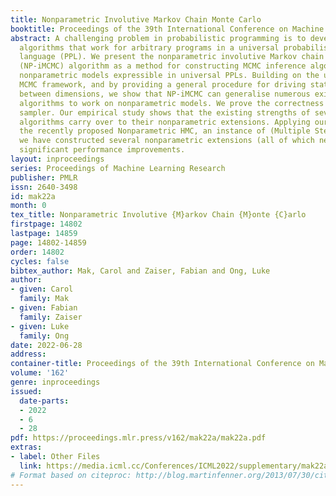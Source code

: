 ```yaml
---
title: Nonparametric Involutive Markov Chain Monte Carlo
booktitle: Proceedings of the 39th International Conference on Machine Learning
abstract: A challenging problem in probabilistic programming is to develop inference
  algorithms that work for arbitrary programs in a universal probabilistic programming
  language (PPL). We present the nonparametric involutive Markov chain Monte Carlo
  (NP-iMCMC) algorithm as a method for constructing MCMC inference algorithms for
  nonparametric models expressible in universal PPLs. Building on the unifying involutive
  MCMC framework, and by providing a general procedure for driving state movement
  between dimensions, we show that NP-iMCMC can generalise numerous existing iMCMC
  algorithms to work on nonparametric models. We prove the correctness of the NP-iMCMC
  sampler. Our empirical study shows that the existing strengths of several iMCMC
  algorithms carry over to their nonparametric extensions. Applying our method to
  the recently proposed Nonparametric HMC, an instance of (Multiple Step) NP-iMCMC,
  we have constructed several nonparametric extensions (all of which new) that exhibit
  significant performance improvements.
layout: inproceedings
series: Proceedings of Machine Learning Research
publisher: PMLR
issn: 2640-3498
id: mak22a
month: 0
tex_title: Nonparametric Involutive {M}arkov Chain {M}onte {C}arlo
firstpage: 14802
lastpage: 14859
page: 14802-14859
order: 14802
cycles: false
bibtex_author: Mak, Carol and Zaiser, Fabian and Ong, Luke
author:
- given: Carol
  family: Mak
- given: Fabian
  family: Zaiser
- given: Luke
  family: Ong
date: 2022-06-28
address:
container-title: Proceedings of the 39th International Conference on Machine Learning
volume: '162'
genre: inproceedings
issued:
  date-parts:
  - 2022
  - 6
  - 28
pdf: https://proceedings.mlr.press/v162/mak22a/mak22a.pdf
extras:
- label: Other Files
  link: https://media.icml.cc/Conferences/ICML2022/supplementary/mak22a-supp.zip
# Format based on citeproc: http://blog.martinfenner.org/2013/07/30/citeproc-yaml-for-bibliographies/
---
```

